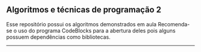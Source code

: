 ## Algoritmos e técnicas de programação 2
Esse repositório possui os algoritmos demonstrados em aula
Recomenda-se o uso do programa CodeBlocks para a abertura deles pois alguns possuem dependências como bibliotecas.

----------
